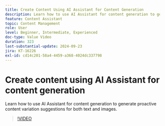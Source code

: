 ```yaml
---
title: Create Content Using AI Assistant for Content Generation
description: Learn how to use AI Assistant for content generation to generate proactive content variation suggestions for both text and images.
feature: Content Assistant
topic: Content Management
role: User
level: Beginner, Intermediate, Experienced
doc-type: Value Video
duration: 323
last-substantial-update: 2024-09-23
jira: KT-16226
exl-id: cd14c201-58a4-4459-a368-4024dc337798
---
```

# Create content using AI Assistant for content generation

Learn how to use AI Assistant for content generation to generate proactive content variation suggestions for both text and images.

>[!VIDEO](https://video.tv.adobe.com/v/3434635/?learn=on)
